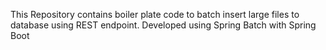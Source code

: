 This Repository contains boiler plate code to batch insert large files to database using REST endpoint.
Developed using Spring Batch with Spring Boot
